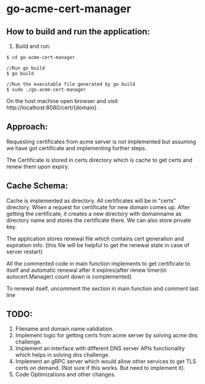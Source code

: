 # go-acme-cert-manager

## How to build and run the application:



1. Build and run:
```
$ cd go-acme-cert-manager

//Run go build
$ go build

//Run the executable file generated by go build
$ sudo ./go-acme-cert-manager

```

On the host machine open browser and visit http://localhost:8080/cert/{domain} .


## Approach:

Requesting certificates from acme server is not implemented but assuming we have got certificate and implementing further steps.

The Certificate is stored in certs directory which is cache to get certs and renew them upon expiry.



## Cache Schema:

Cache is implemented as directory. All certificates will be in "certs" directory. When a request for certificate for new domain comes up. After getting the certificate, it creates a
new directory with domainname as directory name and stores the certificate there. We can also store private key.

The application stores renewal file which contains cert generation and expiration info.
(this file will be helpful to get the renewal state in case of server restart)



All the commented code in main function implements to get certificate to itself and automatic renewal after it expires(after renew timer(in autocert.Manager) count down is complemented)

To renewal itself, uncomment the section in main function and comment last line

## TODO:
1) Filename and domain name validiation.
2) Implement logic for getting certs from acme server by solving acme dns challenge.
3) Implement an interface with different DNS server APIs functionality which helps in solving dns challenge.
4) Implement an gRPC server which would allow other services to get TLS certs on demand. (Not sure if this works. But need to implement it).
5) Code Optimizations and other changes.
